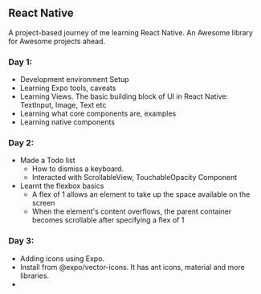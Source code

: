 ## React Native

A project-based journey of me learning React Native. An Awesome library for Awesome projects ahead.

### Day 1:
- Development environment Setup
- Learning Expo tools, caveats
- Learning Views. The basic building block of UI in React Native: TextInput, Image, Text etc
- Learning what core components are, examples
- Learning native components

### Day 2:
- Made a Todo list
  - How to dismiss a keyboard.
  - Interacted with ScrollableView, TouchableOpacity Component
- Learnt the flexbox basics
  - A flex of 1 allows an element to take up the space available on the screen
  - When the element's content overflows, the parent container becomes scrollable after specifying a flex of 1

### Day 3:
- Adding icons using Expo.
- Install from @expo/vector-icons. It has ant icons, material and more libraries.
- 